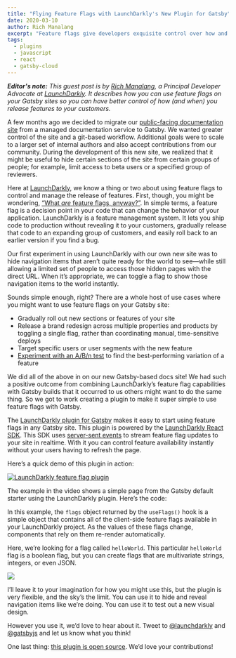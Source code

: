 ```yaml
---
title: "Flying Feature Flags with LaunchDarkly's New Plugin for Gatsby"
date: 2020-03-10
author: Rich Manalang
excerpt: "Feature flags give developers exquisite control over how and when features get revealed to customers. LaunchDarkly's new plugin for Gatsby makes it exquisitely easy to use feature flags in your Gatsby site."
tags:
  - plugins
  - javascript
  - react
  - gatsby-cloud
---
```

***Editor's note:** This guest post is by [Rich Manalang](https://twitter.com/rmanalan), a Principal Developer Advocate at [LaunchDarkly](https://launchdarkly.com). It describes how you can use feature flags on your Gatsby sites so you can have better control of how (and when) you release features to your customers.*
 
 A few months ago we decided to migrate our [public-facing documentation site](https://docs.launchdarkly.com) from a managed documentation service to Gatsby. We wanted greater control of the site and a git-based workflow. Additional goals were to scale to a larger set of internal authors and also accept contributions from our community. During the development of this new site, we realized that it might be useful to hide certain sections of the site from certain groups of people; for example, limit access to beta users or a specified group of reviewers.

Here at [LaunchDarkly](https://launchdarkly.com/), we know a thing or two about using feature flags to control and manage the release of features. First, though, you might be wondering, [“What *are* feature flags, anyway?”](https://martinfowler.com/articles/feature-toggles.html). In simple terms, a feature flag is a decision point in your code that can change the behavior of your application. LaunchDarkly is a feature management system. It lets you ship code to production without revealing it to your customers, gradually release that code to an expanding group of customers, and easily roll back to an earlier version if you find a bug.

Our first experiment in using LaunchDarkly with our own new site was to hide navigation items that aren’t quite ready for the world to see—while still allowing a limited set of people to access those hidden pages with the direct URL. When it’s appropriate, we can toggle a flag to show those navigation items to the world instantly.

Sounds simple enough, right? There are a whole host of use cases where you might want to use feature flags on your Gatsby site:
* Gradually roll out new sections or features of your site
* Release a brand redesign across multiple properties and products by toggling a single flag, rather than coordinating manual, time-sensitive deploys
* Target specific users or user segments with the new feature
* [Experiment with an A/B/n test](https://launchdarkly.com/features/experimentation/) to find the best-performing variation of a feature

We did all of the above in on our new Gatsby-based docs site! We had such a positive outcome from combining LaunchDarkly’s feature flag capabilities with Gatsby builds that it occurred to us others might want to do the same thing. So we got to work creating a plugin to make it super simple to use feature flags with Gatsby.  

The [LaunchDarkly plugin for Gatsby](https://www.gatsbyjs.org/packages/gatsby-plugin-launchdarkly/) makes it easy to start using feature flags in any Gatsby site. This plugin is powered by the [LaunchDarkly React SDK](https://docs.launchdarkly.com/docs/react-sdk-reference). This SDK uses [server-sent events](https://en.wikipedia.org/wiki/Server-sent_events) to stream feature flag updates to your site in realtime.  With it you can control feature availability instantly without your users having to refresh the page.

Here’s a quick demo of this plugin in action:

[![LaunchDarkly feature flag plugin](https://res.cloudinary.com/marcomontalbano/image/upload/v1583779053/video_to_markdown/images/youtube--kCidJJf75CA-c05b58ac6eb4c4700831b2b3070cd403.jpg)](https://www.youtube.com/embed/kCidJJf75CA "LaunchDarkly feature flag plugin")

 The example in the video shows a simple page from the Gatsby default starter using the LaunchDarkly plugin. Here’s the code:

<script src="https://gist.github.com/rmanalan/722aac404ad0c10286bfd5f3ad3d8690.js"></script>

 In this example, the `flags` object returned by the `useFlags()` hook is a simple object that contains all of the client-side feature flags available in your LaunchDarkly project. As the values of these flags change, components that rely on them re-render automatically. 

Here, we’re looking for a flag called `helloWorld`. This particular `helloWorld` flag is a boolean flag, but you can create flags that are multivariate strings, integers, or even JSON.

![](https://cdn.glitch.com/0eecf886-05fd-4f35-ace7-4157300f631b%2FScreen%20Shot%202020-03-09%20at%202.50.20%20PM.png?v=1583780070211)

I’ll leave it to your imagination for how you might use this, but the plugin is very flexible, and the sky’s the limit. You can use it to hide and reveal navigation items like we’re doing. You can use it to test out a new visual design.

However you use it, we’d love to hear about it.  Tweet to [@launchdarkly](https://twitter.com/launchdarkly) and [@gatsbyjs](https://twitter.com/gatsbyjs) and let us know what you think!

One last thing: [this plugin is open source](https://github.com/launchdarkly-labs/gatsby-plugin-launchdarkly). We’d love your contributions!


